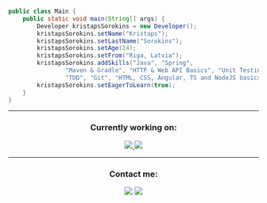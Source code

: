 ```java
public class Main {
    public static void main(String[] args) {
        Developer kristapsSorokins = new Developer();
        kristapsSorokins.setName("Kristaps");
        kristapsSorokins.setLastName("Sorokins");
        kristapsSorokins.setAge(24);
        kristapsSorokins.setFrom("Riga, Latvia");
        kristapsSorokins.addSkills("Java", "Spring",
                "Maven & Gradle", "HTTP & Web API Basics", "Unit Testing",
                "TDD", "Git", "HTML, CSS, Angular, TS and NodeJS basics");
        kristapsSorokins.setEagerToLearn(true);
    }
}
```
-----------------------------
<h3 align="center">Currently working on:</h3>
<p align="center">
    <a href="https://github.com/kipijz/flight-planner">
        <img src="https://i.imgur.com/cR7qbQF.jpg" />
    </a>
    <a href="https://www.codingame.com/profile/0e6ff05dbfb4905669a4da9e6fbdf7668835174">
        <img src="https://i.imgur.com/xlSmAUE.jpg" />
    </a>
</p>


-----------------------------
<h3 align="center">Contact me:</h3>
<p align="center">
    <img src="https://img.shields.io/badge/LinkedIn-0077B5?style=for-the-badge&logo=linkedin&logoColor=white"/>
    <img src="https://img.shields.io/badge/Gmail-D14836?style=for-the-badge&logo=gmail&logoColor=white" />
</p>
